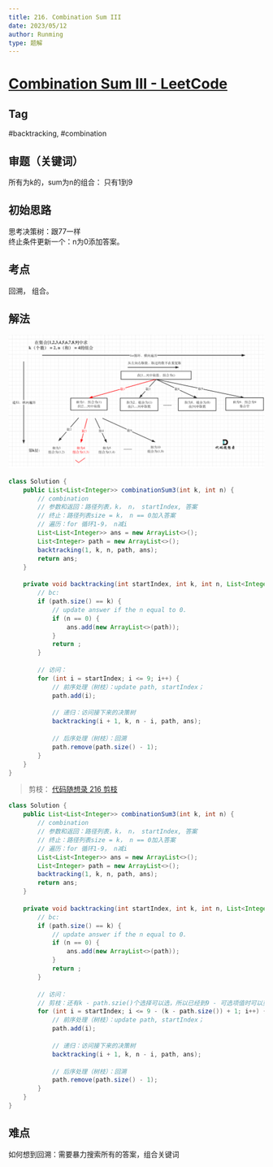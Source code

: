 ```yaml
---
title: 216. Combination Sum III
date: 2023/05/12
author: Runming
type: 题解
---
```


# [Combination Sum III - LeetCode](https://leetcode.com/problems/combination-sum-iii/description/)


## Tag
#backtracking, #combination

## 审题（关键词）
所有为k的，sum为n的组合：
只有1到9


## 初始思路  
思考决策树：跟77一样  
终止条件更新一个：n为0添加答案。  


## 考点  
回溯， 组合。


## 解法  
![216](attachment/2023-05-12-10-37-52.png)
```java
class Solution {
    public List<List<Integer>> combinationSum3(int k, int n) {
        // combination
        // 参数和返回：路径列表，k， n， startIndex, 答案
        // 终止：路径列表size = k， n == 0加入答案
        // 遍历：for 循环1-9， n减i
        List<List<Integer>> ans = new ArrayList<>();
        List<Integer> path = new ArrayList<>();
        backtracking(1, k, n, path, ans);
        return ans;
    }

    private void backtracking(int startIndex, int k, int n, List<Integer> path, List<List<Integer>> ans) {
        // bc: 
        if (path.size() == k) {
            // update answer if the n equal to 0.
            if (n == 0) {
                ans.add(new ArrayList<>(path));
            }
            return ;
        }

        // 访问：
        for (int i = startIndex; i <= 9; i++) {
            // 前序处理（树枝）：update path, startIndex；
            path.add(i);

            // 递归：访问接下来的决策树
            backtracking(i + 1, k, n - i, path, ans);

            // 后序处理（树枝）：回溯
            path.remove(path.size() - 1);
        }
    }
}
```
> 剪枝： [代码随想录 216 剪枝](https://programmercarl.com/0216.%E7%BB%84%E5%90%88%E6%80%BB%E5%92%8CIII.html#%E5%89%AA%E6%9E%9D)
```java
class Solution {
    public List<List<Integer>> combinationSum3(int k, int n) {
        // combination
        // 参数和返回：路径列表，k， n， startIndex, 答案
        // 终止：路径列表size = k， n == 0加入答案
        // 遍历：for 循环1-9， n减i
        List<List<Integer>> ans = new ArrayList<>();
        List<Integer> path = new ArrayList<>();
        backtracking(1, k, n, path, ans);
        return ans;
    }

    private void backtracking(int startIndex, int k, int n, List<Integer> path, List<List<Integer>> ans) {
        // bc: 
        if (path.size() == k) {
            // update answer if the n equal to 0.
            if (n == 0) {
                ans.add(new ArrayList<>(path));
            }
            return ;
        }

        // 访问：
        // 剪枝：还有k - path.szie()个选择可以选，所以已经到9 - 可选项值时可以剪枝
        for (int i = startIndex; i <= 9 - (k - path.size()) + 1; i++) {
            // 前序处理（树枝）：update path, startIndex；
            path.add(i);

            // 递归：访问接下来的决策树
            backtracking(i + 1, k, n - i, path, ans);

            // 后序处理（树枝）：回溯
            path.remove(path.size() - 1);
        }
    }
}
```

## 难点
如何想到回溯：需要暴力搜索所有的答案，组合关键词

